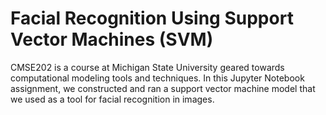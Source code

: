 # Facial Recognition Using Support Vector Machines (SVM)

CMSE202 is a course at Michigan State University geared towards computational modeling tools and techniques. In this Jupyter Notebook assignment, we constructed and ran a support vector machine model that we used as a tool for facial recognition in images.

